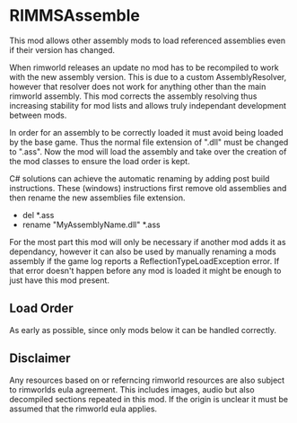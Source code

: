 # RIMMSAssemble

This mod allows other assembly mods to load referenced assemblies even if their version has changed.

When rimworld releases an update no mod has to be recompiled to work with the new assembly version. This is due to a custom AssemblyResolver, however that resolver does not work for anything other than the main rimworld assembly. This mod corrects the assembly resolving thus increasing stability for mod lists and allows truly independant development between mods.

In order for an assembly to be correctly loaded it must avoid being loaded by the base game. Thus the normal file extension of ".dll" must be changed to ".ass". Now the mod will load the assembly and take over the creation of the mod classes to ensure the load order is kept.

C# solutions can achieve the automatic renaming by adding post build instructions. These (windows) instructions first remove old assemblies and then rename the new assemblies file extension.
- del *.ass
- rename "MyAssemblyName.dll" *.ass

For the most part this mod will only be necessary if another mod adds it as dependancy, however it can also be used by manually renaming a mods assembly if the game log reports a ReflectionTypeLoadException error. If that error doesn't happen before any mod is loaded it might be enough to just have this mod present.

## Load Order
As early as possible, since only mods below it can be handled correctly.

## Disclaimer
Any resources based on or referncing rimworld resources are also subject to rimworlds eula agreement. This includes images, audio but also decompiled sections repeated in this mod. If the origin is unclear it must be assumed that the rimworld eula applies.
